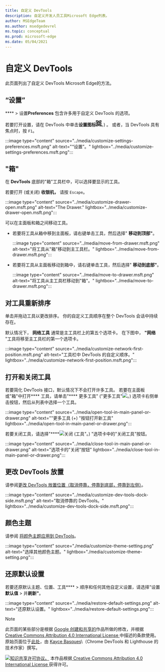 ```yaml
---
title: 自定义 DevTools
description: 自定义开发人员工具Microsoft Edge列表。
author: MSEdgeTeam
ms.author: msedgedevrel
ms.topic: conceptual
ms.prod: microsoft-edge
ms.date: 05/04/2021
---
```

<!-- Copyright Kayce Basques

   Licensed under the Apache License, Version 2.0 (the "License");
   you may not use this file except in compliance with the License.
   You may obtain a copy of the License at

       https://www.apache.org/licenses/LICENSE-2.0

   Unless required by applicable law or agreed to in writing, software
   distributed under the License is distributed on an "AS IS" BASIS,
   WITHOUT WARRANTIES OR CONDITIONS OF ANY KIND, either express or implied.
   See the License for the specific language governing permissions and
   limitations under the License.  -->
# <a name="customize-devtools"></a>自定义 DevTools

此页面列出了自定义 DevTools Microsoft Edge的方法。


<!-- ====================================================================== -->
## <a name="settings"></a>“设置”

**** > 设置**Preferences** 包含许多用于自定义 DevTools 的选项。

若要打开设置，请在 DevTools 中单击**设置图标**![ (设置图标](../media/settings-icon-dark.msft.png)。) 。  或者，当 DevTools 具有焦点时，按 `F1`。

:::image type="content" source="../media/customize-settings-preferences.msft.png" alt-text="“设置”。" lightbox="../media/customize-settings-preferences.msft.png":::


<!-- ====================================================================== -->
## <a name="drawer"></a>"箱"

在 **DevTools** 底部的"箱"工具栏中，可以选择要显示的工具。

若要打开 (或关闭) **收银机，** 请按 `Escape`。

:::image type="content" source="../media/customize-drawer-open.msft.png" alt-text="The Drawer." lightbox="../media/customize-drawer-open.msft.png":::

可以在主面板和箱之间移动工具。

*  若要将工具从箱中移到主面板，请右键单击工具，然后选择" **移动到顶部"**。

   :::image type="content" source="../media/move-from-drawer.msft.png" alt-text="将工具从&quot;箱&quot;移动到主工具栏。" lightbox="../media/move-from-drawer.msft.png":::

*  若要将工具从主面板移动到箱中，请右键单击工具，然后选择" **移动到底部"**。

   :::image type="content" source="../media/move-to-drawer.msft.png" alt-text="将工具从主工具栏移动到&quot;箱&quot;。" lightbox="../media/move-to-drawer.msft.png":::


<!-- ====================================================================== -->
## <a name="reorder-tools"></a>对工具重新排序

单击并拖动工具以更改排序。  你的自定义工具顺序在整个 DevTools 会话中持续存在。

默认情况下， **网络工具** 通常是主工具栏上的第五个选项卡。  在下图中， **"网络** "工具将移至主工具栏的第一个选项卡。

:::image type="content" source="../media/customize-network-first-position.msft.png" alt-text="工具栏中 DevTools 的自定义顺序。" lightbox="../media/customize-network-first-position.msft.png":::


<!-- ====================================================================== -->
## <a name="open-and-close-tools"></a>打开和关闭工具

若要简化 DevTools 接口，默认情况下不会打开许多工具。  若要在主面板或"箱"中打开**** 工具，请单击"**** 更多工具" ("更多工具"![](../media/open-tab-icon.png)。) 选项卡右侧单击按钮，然后从列表中选择一个工具。

:::image type="content" source="../media/open-tool-in-main-panel-or-drawer.png" alt-text="&quot;更多工具 (+) &quot;按钮打开新工具" lightbox="../media/open-tool-in-main-panel-or-drawer.png":::

若要关闭工具，请选择"****![关闭 (工具](../media/close-tab-icon.png)"。) "选项卡中的"关闭工具"按钮。

:::image type="content" source="../media/close-tool-in-main-panel-or-drawer.png" alt-text="选项卡的&quot;关闭&quot;按钮" lightbox="../media/close-tool-in-main-panel-or-drawer.png":::


<!-- ====================================================================== -->
## <a name="change-devtools-placement"></a>更改 DevTools 放置

请参阅[更改 DevTools 放置位置（取消停靠，停靠到底部，停靠到左侧）](./placement.md)。

:::image type="content" source="../media/customize-dev-tools-dock-side.msft.png" alt-text="取消停靠的 DevTools。" lightbox="../media/customize-dev-tools-dock-side.msft.png":::


<!-- ====================================================================== -->
## <a name="color-themes"></a>颜色主题

请参阅 [将颜色主题应用到 DevTools](./theme.md)。

:::image type="content" source="./media/customize-theme-setting.png" alt-text="选择其他颜色主题。" lightbox="./media/customize-theme-setting.png":::


<!-- ====================================================================== -->
## <a name="restore-default-settings"></a>还原默认设置

若要还原默认主题、位置、工具**** > 顺序和任何其他自定义设置，请选择"设置**默认值** > 并**刷新"**。

:::image type="content" source="../media/restore-default-settings.png" alt-text="还原默认设置。" lightbox="../media/restore-default-settings.png":::


<!-- ====================================================================== -->
> [!NOTE]
> 此页面的某些部分是根据 [Google 创建和共享的](https://developers.google.com/terms/site-policies)作品所做的修改，并根据[ Creative Commons Attribution 4.0 International License ](https://creativecommons.org/licenses/by/4.0)中描述的条款使用。
> 原始页面位于[此处](https://developers.google.com/web/tools/chrome-devtools/customize/index)，由 [Kayce Basques](https://developers.google.com/web/resources/contributors#kayce-basques)\（Chrome DevTools 和 Lighthouse 的技术作家）撰写。

[![知识共享许可协议。](https://i.creativecommons.org/l/by/4.0/88x31.png)](https://creativecommons.org/licenses/by/4.0)
本作品根据[ Creative Commons Attribution 4.0 International License ](https://creativecommons.org/licenses/by/4.0)获得许可。
